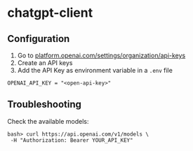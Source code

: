 # chatgpt-client

## Configuration

1. Go to [platform.openai.com/settings/organization/api-keys](https://platform.openai.com/settings/organization/api-keys)
2. Create an API keys
3. Add the API Key as environment variable in a `.env` file

```
OPENAI_API_KEY = "<open-api-key>"
```

## Troubleshooting

Check the available models:

    bash> curl https://api.openai.com/v1/models \
     -H "Authorization: Bearer YOUR_API_KEY"
